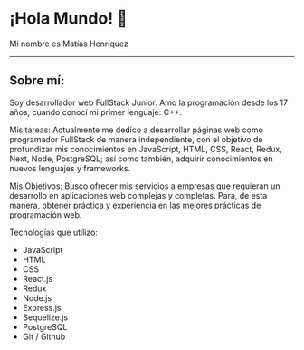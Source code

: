 # ¡Hola Mundo! 👋 <br />

Mi nombre es Matías Henríquez
<hr />

## Sobre mí:
Soy desarrollador web FullStack Junior.
Amo la programación desde los 17 años, cuando conocí mi primer lenguaje: C++.

Mis tareas:
Actualmente me dedico a desarrollar páginas web como programador FullStack de manera independiente, con el objetivo de profundizar mis conocimientos en JavaScript, HTML, CSS, React, Redux, Next, Node, PostgreSQL; así como también, adquirir conocimientos en nuevos lenguajes y frameworks.

Mis Objetivos:
Busco ofrecer mis servicios a empresas que requieran un desarrollo en aplicaciones web complejas y completas. Para, de esta manera, obtener práctica y experiencia en las mejores prácticas de programación web.

Tecnologías que utilizo:
- JavaScript
- HTML
- CSS
- React.js
- Redux
- Node.js
- Express.js
- Sequelize.js
- PostgreSQL
- Git / Github


<!--
**MatHenriquez/MatHenriquez** is a ✨ _special_ ✨ repository because its `README.md` (this file) appears on your GitHub profile.

Here are some ideas to get you started:

- 🔭 I’m currently working on ...
- 🌱 I’m currently learning ...
- 👯 I’m looking to collaborate on ...
- 🤔 I’m looking for help with ...
- 💬 Ask me about ...
- 📫 How to reach me: ...
- 😄 Pronouns: ...
- ⚡ Fun fact: ...
-->
